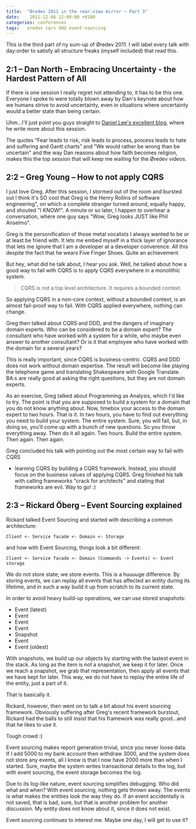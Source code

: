 ```yaml
---
title:  "Øredev 2011 in the rear-view mirror – Part 3"
date:    2011-12-06 12:00:00 +0100
categories: conferences
tags: 	oredev cqrs ddd event-sourcing
---
```



This is the third part of ny sum-up of Øredev 2011. I will label every talk with
day:order to satisfy all structure freaks (myself included) that read this.



## 2:1 – Dan North – Embracing Uncertainty - the Hardest Pattern of All

If there is one session I really regret not attending to, it has to be this one.
Everyone I spoke to were totally blown away by Dan's keynote about how we humans
strive to avoid uncertainty, even in situations where uncertainty would a better
state than being certain.

Uhm...I'll just point you guys straight to [Daniel Lee's excellent blog](https://danlimerick.wordpress.com/2011/11/10/redev-2011-day-2-rollercoaster-ride/),
where he write more about this session.

The quotes “Fear leads to risk, risk leads to process, process leads to hate and
suffering and Gantt charts” and "We would rather be wrong than be uncertain" and
the way Dan reasons about how faith becomes religion, makes this the top session
that will keep me waiting for the Øredev videos.



## 2:2 – Greg Young – How to not apply CQRS

I just love Greg. After this session, I stormed out of the room and bursted out 
I think it's SO cool that Greg is the Henry Rollins of software engineering", on
which a complete stranger turned around, equally happy, and shouted "I KNOW!". A
minute or so later, I happen to overhear a conversation, where one guy says "Wow,
Greg looks JUST like Phil Anselmo".

Greg is the personification of those metal vocalists I always wanted to be or at
least be friend with. It lets me embed myself in a thick layer of ignorance that
lets me ignore that I am a developer at a developer converence. All this despite
the fact that he wears Five Finger Shoes. Quite an achievement.

But hey, what did he talk about, I hear you ask. Well, he talked about how a good
way to fail with CQRS is to apply CQRS everywhere in a monolithic system. 

> CQRS is not a top level architecture. It requires a bounded context.

So applying CQRS in a non-core context, without a bounded context, is an almost
fail-proof way to fail. With CQRS applied everywhere, nothing can change.

Greg then talked about CQRS and DDD, and the dangers of imaginary domain experts.
Who can be considered to be a domain expert? The consultant who have worked with
a system for a while, who maybe even answer to another consultant? Or is it that
employee who have worked with the domain for a several years?

This is really important, since CQRS is business-centric. CQRS and DDD does not
work without domain expertise. The result will become like playing the telephone
game and translating Shakespeare with Google Translate. BA:s are really good at
asking the right questions, but they are not domain experts.

As an exercise, Greg talked about Programming as Analysis, which I'd like to try.
The point is that you are supposed to build a system for a domain that you do not
know anything about. Now, timebox your access to the domain expert to two hours.
That is it. In two hours, you have to find out everything you need to build your
system. The entire system. Sure, you will fail, but, in doing so, you'll come up
with a bunch of new questions. So you throw everything away. Then do it all again.
Two hours. Build the entire system. Then again. Then again.

Greg concluded his talk with pointing out the most certain way to fail with CQRS
- learning CQRS by building a CQRS framework. Instead, you should focus on the
business values of applying CQRS. Greg finished his talk with calling frameworks 
"crack for architects" and stating that frameworks are evil. Way to go! :)


## 2:3 – Rickard Öberg – Event Sourcing explained

Rickard talked Event Sourcing and started with describing a common architecture:

	Client <- Service facade <- Domain <- Storage

and how with Event Sourcing, things look a bit different:

	Client <- Service facade <- Domain (Commands -> Events) <- Event storage

We do not store state; we store events. This is a huuuuge difference. By storing
events, we can replay all events that has affected an entity during its lifetime,
and in such a way build it up from scratch to its current state.

In order to avoid heavy build-up operations, we can use stored snapshots:

- Event (latest)
- Event
- Event
- Event
- Snapshot
- Event
- Event (oldest)

With snapshots, we build up our objects by starting with the lastest event in the
stack. As long as the item is not a snapshot, we keep it for later. Once we reach
a snapshot, we grab that representation, then apply all events that we have kept
for later. This way, we do not have to replay the entire life of the entity, just
a part of it.

That is basically it.

Rickard, however, then went on to talk a bit about his event sourcing framework.
Obviously suffering after Greg's recent framework burstout, Rickard had the balls
to still insist that his framework was really good...and that he likes to use it.

Tough crowd :)

Event sourcing makes report generation trivial, since you never loose data. If I
add 5000 to my bank account then withdraw 3000, and the system does not store any
events, all I know is that I now have 2000 more than when I started. Sure, maybe
the system writes transactional details to the log, but with event sourcing, the
event storage becomes the log.

Due to its log-like nature, event sourcing simplifies debugging. Who did what and
when? With event sourcing, nothing gets thrown away. The events is what makes the
entities look the way they do. If an event accidentally is not saved, that is bad,
sure, but that is another problem for another discussion. My entity does not know
about it, since it does not exist.

Event sourcing continues to interest me. Maybe one day, I will get to use it?


